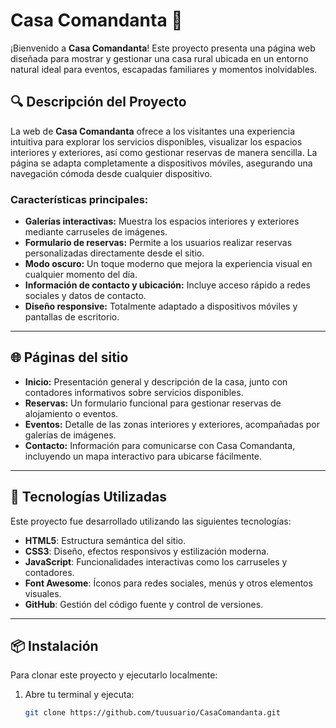 # Casa Comandanta 🌿

¡Bienvenido a **Casa Comandanta**! Este proyecto presenta una página web diseñada para mostrar y gestionar una casa rural ubicada en un entorno natural ideal para eventos, escapadas familiares y momentos inolvidables.

## 🔍 Descripción del Proyecto
La web de **Casa Comandanta** ofrece a los visitantes una experiencia intuitiva para explorar los servicios disponibles, visualizar los espacios interiores y exteriores, así como gestionar reservas de manera sencilla. La página se adapta completamente a dispositivos móviles, asegurando una navegación cómoda desde cualquier dispositivo.

### Características principales:
- **Galerías interactivas:** Muestra los espacios interiores y exteriores mediante carruseles de imágenes.
- **Formulario de reservas:** Permite a los usuarios realizar reservas personalizadas directamente desde el sitio.
- **Modo oscuro:** Un toque moderno que mejora la experiencia visual en cualquier momento del día.
- **Información de contacto y ubicación:** Incluye acceso rápido a redes sociales y datos de contacto.
- **Diseño responsive:** Totalmente adaptado a dispositivos móviles y pantallas de escritorio.

---

## 🌐 Páginas del sitio
- **Inicio:** Presentación general y descripción de la casa, junto con contadores informativos sobre servicios disponibles.
- **Reservas:** Un formulario funcional para gestionar reservas de alojamiento o eventos.
- **Eventos:** Detalle de las zonas interiores y exteriores, acompañadas por galerías de imágenes.
- **Contacto:** Información para comunicarse con Casa Comandanta, incluyendo un mapa interactivo para ubicarse fácilmente.

---

## 🚀 Tecnologías Utilizadas
Este proyecto fue desarrollado utilizando las siguientes tecnologías:
- **HTML5**: Estructura semántica del sitio.
- **CSS3**: Diseño, efectos responsivos y estilización moderna.
- **JavaScript**: Funcionalidades interactivas como los carruseles y contadores.
- **Font Awesome**: Íconos para redes sociales, menús y otros elementos visuales.
- **GitHub**: Gestión del código fuente y control de versiones.

---

## 📦 Instalación
Para clonar este proyecto y ejecutarlo localmente:
1. Abre tu terminal y ejecuta:
   ```bash
   git clone https://github.com/tuusuario/CasaComandanta.git
